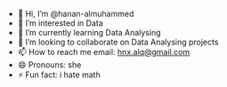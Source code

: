 - 👋 Hi, I’m @hanan-almuhammed
- 👀 I’m interested in Data
- 🌱 I’m currently learning Data Analysing 
- 💞️ I’m looking to collaborate on Data Analysing projects 
- 📫 How to reach me email: hnx.alq@gmail.com 
- 😄 Pronouns: she 
- ⚡ Fun fact: i hate math

<!---
hanan-almuhammed/hanan-almuhammed is a ✨ special ✨ repository because its `README.md` (this file) appears on your GitHub profile.
You can click the Preview link to take a look at your changes.
--->
